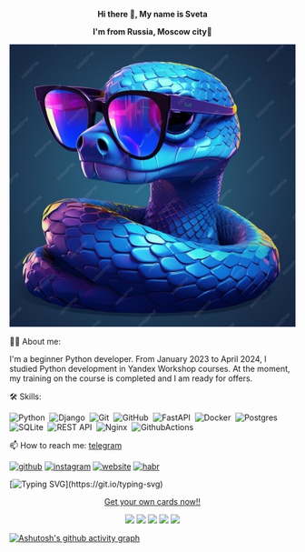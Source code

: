<p align="center"><b>Hi there 👋, My name is Sveta</b> </p>
<p align="center"><b>I'm from Russia, Moscow city💫</b> </p>
<p align="center"><img src="https://github.com/SvShatunova/SvShatunova/blob/main/assets/profile.jpg"  /></p>

👩‍💻 About me:

I'm a beginner Python developer. From January 2023 to April 2024, I studied Python development in Yandex Workshop courses. At the moment, my training on the course is completed and I am ready for offers.

🛠 Skills:

![Python](https://img.shields.io/badge/PYTHON-3776AB.svg?&style=flat&logo=python&logoColor=white)&nbsp;
![Django](https://img.shields.io/badge/DJANGO-1f6e4b.svg?&style=flat&logo=django&logoColor=white)&nbsp;
![Git](https://img.shields.io/badge/GIT-%23F05033.svg?&style=flat&logo=git&logoColor=white)&nbsp;
![GitHub](https://img.shields.io/badge/GITHUB-%23121011.svg?&style=flat&logo=github&logoColor=white)&nbsp;
![FastAPI](https://img.shields.io/badge/FASTAPI-18897b.svg?&style=flat&logo=fastapi&logoColor=white)&nbsp;
![Docker](https://img.shields.io/badge/DOCKER-2496ED.svg?&style=flat&logo=docker&logoColor=white)&nbsp;
![Postgres](https://img.shields.io/badge/POSTGRES-%23316192.svg?&style=flat&logo=postgresql&logoColor=white)&nbsp;
![SQLite](https://img.shields.io/badge/SQLITE-003B57.svg?&style=flat&logo=sqlite&logoColor=white)&nbsp;
![REST API](https://img.shields.io/badge/REST-02569B.svg?&style=flat&logo=rest&logoColor=white)&nbsp;
![Nginx](https://img.shields.io/badge/NGINX-269539.svg?&style=flat&logo=nginx&logoColor=white)&nbsp;
![GithubActions](https://img.shields.io/badge/GITHUB%20ACTIONS-2088FF.svg?&style=flat&logo=github-actions&logoColor=white)&nbsp;

📫 How to reach me: [telegram](https://t.me/ShatunovaSv)

[<img src='https://cdn.jsdelivr.net/npm/simple-icons@3.0.1/icons/github.svg' alt='github' height='40'>](https://github.com/https://github.com/SvShatunova)
[<img src='https://cdn.jsdelivr.net/npm/simple-icons@3.0.1/icons/instagram.svg' alt='instagram' height='40'>](https://www.instagram.com/sv.shatunova/)
[<img src='https://cdn.jsdelivr.net/npm/simple-icons@3.0.1/icons/icloud.svg' alt='website' height='40'>](svshatun0va@yandex.ru)
[<img src='https://cdn.jsdelivr.net/npm/simple-icons@3.0.1/icons/habr.svg' alt='habr' height='40'>](https://career.habr.com/svshatunova)  

[![Typing SVG](https://readme-typing-svg.herokuapp.com?color=%2336BCF7&lines=Это+сложно,+но...+очень+интересно!)](https://git.io/typing-svg)

<div align="center">
<p>
<a href="https://github.com/SvShatunova.vercel.app/demo.html">Get your own cards now!!</a>
</p>


![](https://raw.githubusercontent.com/SvShatunova/SvShatunova/master/SvShatunova-output/solarized/0-profile-details.svg)
![](https://raw.githubusercontent.com/SvShatunova/SvShatunova/master/SvShatunova-output/solarized/1-repos-per-language.svg)
![](https://raw.githubusercontent.com/SvShatunova/SvShatunova/master/SvShatunova-output/solarized/2-most-commit-language.svg)
![](https://raw.githubusercontent.com/SvShatunova/SvShatunova/master/SvShatunova-output/solarized/3-stats.svg)
![](https://raw.githubusercontent.com/SvShatunova/SvShatunova/master/SvShatunova-output/solarized/4-productive-time.svg)

</div>

[![Ashutosh's github activity graph](https://github-readme-activity-graph.vercel.app/graph?username=SvShatunova&theme=modern-lilac)](https://github.com/SvShatunova/github-readme-activity-graph)
